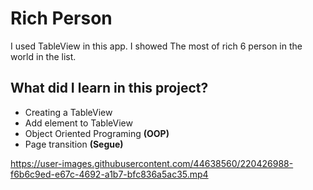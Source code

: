 # Rich Person
I used TableView in this app. I showed The most of rich 6 person in the world in the list. 
## What did I learn in this project?

 - Creating a TableView
 - Add element to TableView
 - Object Oriented Programing **(OOP)**
 - Page transition **(Segue)**


https://user-images.githubusercontent.com/44638560/220426988-f6b6c9ed-e67c-4692-a1b7-bfc836a5ac35.mp4

